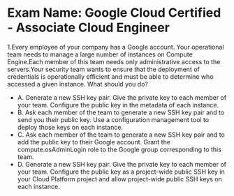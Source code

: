 # Exam Name: Google Cloud Certified - Associate Cloud Engineer
1.Every employee of your company has a Google account. Your operational team needs to manage a large number of instances on Compute Engine.Each member of this team needs only administrative access to the servers.Your security team wants to ensure that the deployment of credentials is operationally efficient and must be able to determine who accessed a given instance. What should you do?

  - A. Generate a new SSH key pair. Give the private key to each member of your team. Configure the public key in the metadata of each instance.
  - B. Ask each member of the team to generate a new SSH key pair and to send you their public key. Use a configuration management tool to deploy those keys on each instance.
  - C. Ask each member of the team to generate a new SSH key pair and to add the public key to their Google account. Grant the compute.osAdminLogin role to the Google group corresponding to this team.
  - D. Generate a new SSH key pair. Give the private key to each member of your team. Configure the public key as a project-wide public SSH key in your Cloud Platform project and allow project-wide public SSH keys on each instance.
